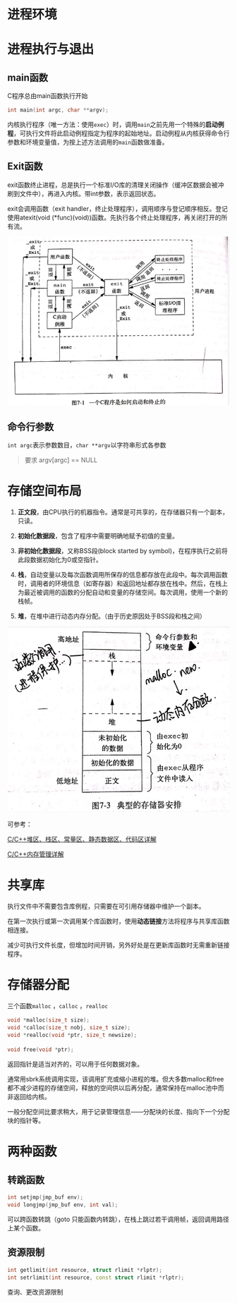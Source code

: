 # 进程环境

# 进程执行与退出

## main函数

C程序总由main函数执行开始

```cpp
int main(int argc, char **argv);
```

内核执行程序（唯一方法：使用`exec`）时，调用`main`之前先用一个特殊的**启动例程**，可执行文件将此启动例程指定为程序的起始地址。启动例程从内核获得命令行参数和环境变量值，为按上述方法调用的`main`函数做准备。

## Exit函数

exit函数终止进程，总是执行一个标准I/O库的清理关闭操作（缓冲区数据会被冲刷到文件中），再进入内核。带int参数，表示返回状态。

exit会调用函数（exit handler，终止处理程序），调用顺序与登记顺序相反。登记使用atexit\(void \(\*func\)\(void\)\)函数。先执行各个终止处理程序，再关闭打开的所有流。

![](/assets/OS_process_exec_exit.png)

## 命令行参数

`int argc`表示参数数目，`char **argv`以字符串形式各参数

> 要求 argv\[argc\] == NULL

# 存储空间布局

1. **正文段**，由CPU执行的机器指令。通常是可共享的，在存储器只有一个副本，只读。
2. **初始化数据段**，包含了程序中需要明确地赋予初值的变量。

3. **非初始化数据段**，又称BSS段\(block started by symbol\)，在程序执行之前将此段数据初始化为0或空指针。

4. **栈**，自动变量以及每次函数调用所保存的信息都存放在此段中。每次调用函数时，调用者的环境信息（如寄存器）和返回地址都存放在栈中。然后，在栈上为最近被调用的函数的分配自动和变量的存储空间。每次调用，使用一个新的栈帧。

5. **堆**，在堆中进行动态内存分配。（由于历史原因处于BSS段和栈之间）

![](/assets/OS_process_memory_layout.png)

可参考：

[C/C++堆区、栈区、常量区、静态数据区、代码区详解](https://blog.csdn.net/u012942555/article/details/48876447)

[C/C++内存管理详解](https://chenqx.github.io/2014/09/25/Cpp-Memory-Management/)

# 共享库

执行文件中不需要包含库例程，只需要在可引用存储器中维护一个副本。

在第一次执行或第一次调用某个库函数时，使用**动态链接**方法将程序与共享库函数相连接。

减少可执行文件长度，但增加时间开销，另外好处是在更新库函数时无需重新链接程序。

# 存储器分配

三个函数`malloc` ，`calloc` ，`realloc`

```cpp
void *malloc(size_t size);
void *calloc(size_t nobj, size_t size);
void *realloc(void *ptr, size_t newsize);

void free(void *ptr);
```

返回指针是适当对齐的，可以用于任何数据对象。

通常用sbrk系统调用实现，该调用扩充或缩小进程的堆。但大多数malloc和free都不减少进程的存储空间，释放的空间供以后再分配，通常保持在malloc池中而非返回给内核。

一般分配空间比要求稍大，用于记录管理信息——分配块的长度、指向下一个分配块的指针等。

# 两种函数

## 转跳函数

```cpp
int setjmp(jmp_buf env);
void longjmp(jmp_buf env, int val);
```

可以跨函数转跳（goto 只能函数内转跳），在栈上跳过若干调用帧，返回调用路径上某个函数。

## 资源限制

```cpp
int getlimit(int resource, struct rlimit *rlptr);
int setrlimit(int resource, const struct rlimit *rlptr);
```

查询、更改资源限制



